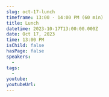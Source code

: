 ```yaml
---
slug: oct-17-lunch
timeframe: 13:00 - 14:00 PM (60 min)
title: Lunch
datetime: 2023-10-17T13:00:00.000Z
date: Oct 17, 2023
time: 13:00 PM
isChild: false
hasPage: false
speakers:
  -
tags:
  -
youtube:
youtubeUrl:
---
```

